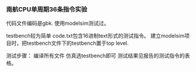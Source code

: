 ### 南航CPU单周期36条指令实验
代码文件编码是gbk.
使用modelsim测试过。

testbench较为简单
code.txt包含16进制text形式的测试指令。
建立modelsim项目时，把testbench文件下的testbench置于top level.

测试步骤：
编译所有文件
仿真选testbench即可
测试结果见报告的测试指令的表格。